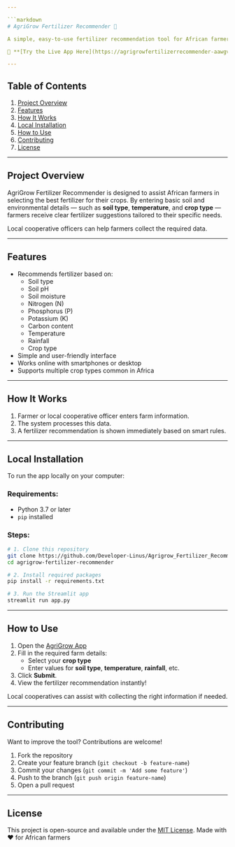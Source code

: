 ```yaml
---

```markdown
# AgriGrow Fertilizer Recommender 🌱

A simple, easy-to-use fertilizer recommendation tool for African farmers. Powered by **Streamlit**, this application helps you choose the right fertilizer based on your local farm conditions.

🔗 **[Try the Live App Here](https://agrigrowfertilizerrecommender-aawgvodceycquvemcdwgfm.streamlit.app/)**

---
```


## Table of Contents

1. [Project Overview](#project-overview)
2. [Features](#features)
3. [How It Works](#how-it-works)
4. [Local Installation](#local-installation)
5. [How to Use](#how-to-use)
6. [Contributing](#contributing)
7. [License](#license)

---

## Project Overview

AgriGrow Fertilizer Recommender is designed to assist African farmers in selecting the best fertilizer for their crops. By entering basic soil and environmental details — such as **soil type**, **temperature**, and **crop type** — farmers receive clear fertilizer suggestions tailored to their specific needs.

Local cooperative officers can help farmers collect the required data.

---

## Features

- Recommends fertilizer based on:
  - Soil type
  - Soil pH
  - Soil moisture
  - Nitrogen (N)
  - Phosphorus (P)
  - Potassium (K)
  - Carbon content
  - Temperature
  - Rainfall
  - Crop type
- Simple and user-friendly interface
- Works online with smartphones or desktop
- Supports multiple crop types common in Africa

---

## How It Works

1. Farmer or local cooperative officer enters farm information.
2. The system processes this data.
3. A fertilizer recommendation is shown immediately based on smart rules.

---

## Local Installation

To run the app locally on your computer:

### Requirements:
- Python 3.7 or later
- `pip` installed

### Steps:

```bash
# 1. Clone this repository
git clone https://github.com/Developer-Linus/Agrigrow_Fertilizer_Recommender.git
cd agrigrow-fertilizer-recommender

# 2. Install required packages
pip install -r requirements.txt

# 3. Run the Streamlit app
streamlit run app.py
```

---

## How to Use

1. Open the [AgriGrow App](https://agrigrowfertilizerrecommender-aawgvodceycquvemcdwgfm.streamlit.app/)
2. Fill in the required farm details:
   - Select your **crop type**
   - Enter values for **soil type**, **temperature**, **rainfall**, etc.
3. Click **Submit**.
4. View the fertilizer recommendation instantly!

Local cooperatives can assist with collecting the right information if needed.

---

## Contributing

Want to improve the tool? Contributions are welcome!

1. Fork the repository
2. Create your feature branch (`git checkout -b feature-name`)
3. Commit your changes (`git commit -m 'Add some feature'`)
4. Push to the branch (`git push origin feature-name`)
5. Open a pull request

---

## License

This project is open-source and available under the [MIT License](LICENSE).
Made with ❤️ for African farmers
```
